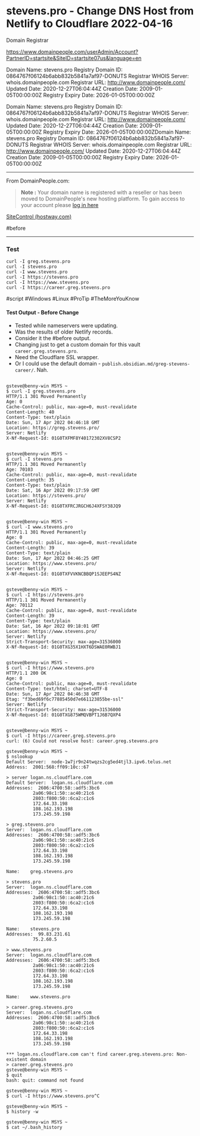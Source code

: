 # stevens.pro - Change DNS Host from Netlify to Cloudflare 2022-04-16




Domain Registrar

https://www.domainpeople.com/userAdmin/Account?PartnerID=startsite&SiteID=startsite07us&language=en






Domain Name: stevens.pro
Registry Domain ID: 0864767f06124b6abb832b5841a7af97-DONUTS
Registrar WHOIS Server: whois.domainpeople.com
Registrar URL: http://www.domainpeople.com/
Updated Date: 2020-12-27T06:04:44Z
Creation Date: 2009-01-05T00:00:00Z
Registry Expiry Date: 2026-01-05T00:00:00Z




Domain Name: stevens.pro Registry Domain ID: 0864767f06124b6abb832b5841a7af97-DONUTS Registrar WHOIS Server: whois.domainpeople.com Registrar URL: http://www.domainpeople.com/ Updated Date: 2020-12-27T06:04:44Z Creation Date: 2009-01-05T00:00:00Z Registry Expiry Date: 2026-01-05T00:00:00ZDomain Name: stevens.pro Registry Domain ID: 0864767f06124b6abb832b5841a7af97-DONUTS Registrar WHOIS Server: whois.domainpeople.com Registrar URL: http://www.domainpeople.com/ Updated Date: 2020-12-27T06:04:44Z Creation Date: 2009-01-05T00:00:00Z Registry Expiry Date: 2026-01-05T00:00:00Z



---
From DomainPeople.com:

> **Note :** Your domain name is registered with a reseller or has been moved to DomainPeople's new hosting platform. To gain access to your account please [log in here](https://sitecontrol-sp.hostway.com/)


[SiteControl (hostway.com)](https://sitecontrol-sp.hostway.com/SiteControl/R03150815/plugins/commons/init.tile)


#before



---



### Test
```shell
curl -I greg.stevens.pro
curl -I stevens.pro
curl -I www.stevens.pro
curl -I https://stevens.pro
curl -I https://www.stevens.pro
curl -I https://career.greg.stevens.pro
```

#script #Windows #Linux #ProTip #TheMoreYouKnow



#### Test Output - Before Change
- Tested while nameservers were updating.
- Was the results of older Netlify records.
- Consider it the #before output.
- Changing just to get a custom domain for this vault `career.greg.stevens.pro`.
- Need the Cloudflare SSL wrapper.
- Or I could use the default domain - `publish.obsidian.md/greg-stevens-career/`. Nah.

```shell

gsteve@benny-win MSYS ~
$ curl -I greg.stevens.pro
HTTP/1.1 301 Moved Permanently
Age: 0
Cache-Control: public, max-age=0, must-revalidate
Content-Length: 40
Content-Type: text/plain
Date: Sun, 17 Apr 2022 04:46:18 GMT
Location: https://greg.stevens.pro/
Server: Netlify
X-Nf-Request-Id: 01G0TXFMF8Y40172302XV8CSP2


gsteve@benny-win MSYS ~
$ curl -I stevens.pro
HTTP/1.1 301 Moved Permanently
Age: 70103
Cache-Control: public, max-age=0, must-revalidate
Content-Length: 35
Content-Type: text/plain
Date: Sat, 16 Apr 2022 09:17:59 GMT
Location: https://stevens.pro/
Server: Netlify
X-Nf-Request-Id: 01G0TXFRCJRGCH6J4XFSY38JQ9


gsteve@benny-win MSYS ~
$ curl -I www.stevens.pro
HTTP/1.1 301 Moved Permanently
Age: 0
Cache-Control: public, max-age=0, must-revalidate
Content-Length: 39
Content-Type: text/plain
Date: Sun, 17 Apr 2022 04:46:25 GMT
Location: https://www.stevens.pro/
Server: Netlify
X-Nf-Request-Id: 01G0TXFVVKNCBBQP1SJEEPS4NZ


gsteve@benny-win MSYS ~
$ curl -I https://stevens.pro
HTTP/1.1 301 Moved Permanently
Age: 70112
Cache-Control: public, max-age=0, must-revalidate
Content-Length: 39
Content-Type: text/plain
Date: Sat, 16 Apr 2022 09:18:01 GMT
Location: https://www.stevens.pro/
Server: Netlify
Strict-Transport-Security: max-age=31536000
X-Nf-Request-Id: 01G0TXG35X1HXT6DSWAE0RWBJ1


gsteve@benny-win MSYS ~
$ curl -I https://www.stevens.pro
HTTP/1.1 200 OK
Age: 0
Cache-Control: public, max-age=0, must-revalidate
Content-Type: text/html; charset=UTF-8
Date: Sun, 17 Apr 2022 04:46:38 GMT
Etag: "f3bed69f6c77885450d7e661123855be-ssl"
Server: Netlify
Strict-Transport-Security: max-age=31536000
X-Nf-Request-Id: 01G0TXG875WMQVBPT1J6B7QXP4


gsteve@benny-win MSYS ~
$ curl -I https://career.greg.stevens.pro
curl: (6) Could not resolve host: career.greg.stevens.pro

gsteve@benny-win MSYS ~
$ nslookup
Default Server:  node-1w7jr9n24twqzs2cg5ed4tjl3.ipv6.telus.net
Address:  2001:568:ff09:10c::67

> server logan.ns.cloudflare.com
Default Server:  logan.ns.cloudflare.com
Addresses:  2606:4700:58::adf5:3bc6
          2a06:98c1:50::ac40:21c6
          2803:f800:50::6ca2:c1c6
          172.64.33.198
          108.162.193.198
          173.245.59.198

> greg.stevens.pro
Server:  logan.ns.cloudflare.com
Addresses:  2606:4700:58::adf5:3bc6
          2a06:98c1:50::ac40:21c6
          2803:f800:50::6ca2:c1c6
          172.64.33.198
          108.162.193.198
          173.245.59.198

Name:    greg.stevens.pro

> stevens.pro
Server:  logan.ns.cloudflare.com
Addresses:  2606:4700:58::adf5:3bc6
          2a06:98c1:50::ac40:21c6
          2803:f800:50::6ca2:c1c6
          172.64.33.198
          108.162.193.198
          173.245.59.198

Name:    stevens.pro
Addresses:  99.83.231.61
          75.2.60.5

> www.stevens.pro
Server:  logan.ns.cloudflare.com
Addresses:  2606:4700:58::adf5:3bc6
          2a06:98c1:50::ac40:21c6
          2803:f800:50::6ca2:c1c6
          172.64.33.198
          108.162.193.198
          173.245.59.198

Name:    www.stevens.pro

> career.greg.stevens.pro
Server:  logan.ns.cloudflare.com
Addresses:  2606:4700:58::adf5:3bc6
          2a06:98c1:50::ac40:21c6
          2803:f800:50::6ca2:c1c6
          172.64.33.198
          108.162.193.198
          173.245.59.198

*** logan.ns.cloudflare.com can't find career.greg.stevens.pro: Non-existent domain
> career.greg.stevens.pro
gsteve@benny-win MSYS ~
$ quit
bash: quit: command not found

gsteve@benny-win MSYS ~
$ curl -I https://www.stevens.pro^C

gsteve@benny-win MSYS ~
$ history -w

gsteve@benny-win MSYS ~
$ cat ~/.bash_history
```
